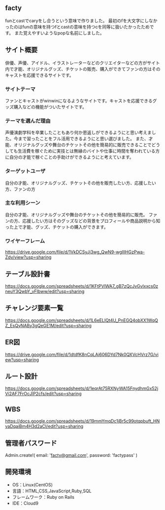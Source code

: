 ## facty
funとcastでcaryをし合うという意味で作りました。
最初のfを大文字にしなかったのはfunの意味を持つfとcastの意味を持つcを同等に扱いたかったためです。
また覚えやすいようなpopな名前にしました。

## サイト概要
俳優、声優、アイドル、イラストレーターなどのクリエイターなどの方がサイト内で才能、オリジナルグッズ、チケットの販売、購入ができてファンの方はそのキャストを応援できるサイトです。

### サイトテーマ
ファンとキャストがwinwinになるようなサイトです。キャストを応援できるグッズ購入などの機能がついたサイトです。

### テーマを選んだ理由
声優演劇学科を卒業したこともあり何か恩返しができるようにと思い考えました。今まで習ったことをフル活用できるようにと思い選びました。
また、才能、オリジナルグッズや舞台のチケットその他を簡易的に販売できることでどうしても生活費を稼ぐために実技とは無縁のバイトや仕事に時間を奪われている方に自分の才能で稼ぐことの手助けができるようにと考えています。

### ターゲットユーザ
自分の才能、オリジナルグッズ、チケットその他を販売したい方、応援したい方、ファンの方

### 主な利用シーン
自分の才能、オリジナルグッズや舞台のチケットその他を簡易的に販売。
ファンの方、応援したい方はそのグッズなどの背景をプロフィールや商品説明から知った上で才能、グッズ、チケットの購入ができます。

### ワイヤーフレーム
https://drive.google.com/file/d/1VkDCSyJj3wg_QwN9-wgIllHGzPwa-Zdv/view?usp=sharing


## テーブル設計書
https://docs.google.com/spreadsheets/d/1KFtPVlWA7_gB7zQcJvGvlxxcs0zneuY3QwbY_vFIbww/edit?usp=sharing

## チャレンジ要素一覧
https://docs.google.com/spreadsheets/d/1L6eELIQt4U_PnEGQ4obXX1WqQZ_EsQyNABy3gQeGE1M/edit?usp=sharing

## ER図
 https://drive.google.com/file/d/1dtdfK8nCqLAi606DYd7Nk0QXVcHVrz7G/view?usp=sharing
 
## ルート設計
https://docs.google.com/spreadsheets/d/1eqrAt75RXNyWA15FnydhmGx52jVi2AF7FrOcJlP2cfs/edit?usp=sharing

##  WBS
https://docs.google.com/spreadsheets/d/19mmYmqDc1jBr5c99otqpbuft_HNvaDqaiBm4H3d2aCI/edit?usp=sharing

## 管理者パスワード
Admin.create!(
   email: 'facty@gmail.com',
   password: 'factypass'
)

## 開発環境
- OS：Linux(CentOS)
- 言語：HTML,CSS,JavaScript,Ruby,SQL
- フレームワーク：Ruby on Rails
- IDE：Cloud9
